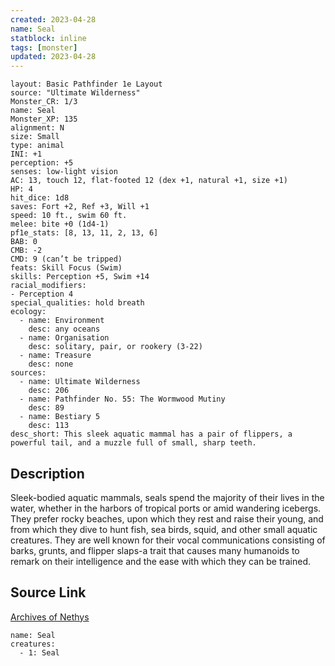 ```yaml
---
created: 2023-04-28
name: Seal
statblock: inline
tags: [monster]
updated: 2023-04-28
---
```

```statblock
layout: Basic Pathfinder 1e Layout
source: "Ultimate Wilderness"
Monster_CR: 1/3
name: Seal
Monster_XP: 135
alignment: N
size: Small
type: animal
INI: +1
perception: +5
senses: low-light vision
AC: 13, touch 12, flat-footed 12 (dex +1, natural +1, size +1)
HP: 4
hit_dice: 1d8
saves: Fort +2, Ref +3, Will +1
speed: 10 ft., swim 60 ft.
melee: bite +0 (1d4-1)
pf1e_stats: [8, 13, 11, 2, 13, 6]
BAB: 0
CMB: -2
CMD: 9 (can’t be tripped)
feats: Skill Focus (Swim)
skills: Perception +5, Swim +14
racial_modifiers:
- Perception 4
special_qualities: hold breath
ecology:
  - name: Environment
    desc: any oceans
  - name: Organisation
    desc: solitary, pair, or rookery (3-22)
  - name: Treasure
    desc: none
sources:
  - name: Ultimate Wilderness
    desc: 206
  - name: Pathfinder No. 55: The Wormwood Mutiny
    desc: 89
  - name: Bestiary 5
    desc: 113
desc_short: This sleek aquatic mammal has a pair of flippers, a powerful tail, and a muzzle full of small, sharp teeth.
```
## Description
Sleek-bodied aquatic mammals, seals spend the majority of their lives in the water, whether in the harbors of tropical ports or amid wandering icebergs. They prefer rocky beaches, upon which they rest and raise their young, and from which they dive to hunt fish, sea birds, squid, and other small aquatic creatures. They are well known for their vocal communications consisting of barks, grunts, and flipper slaps-a trait that causes many humanoids to remark on their intelligence and the ease with which they can be trained.
## Source Link
[Archives of Nethys](https://aonprd.com/MonsterDisplay.aspx?ItemName=Seal)
```encounter-table
name: Seal
creatures:
  - 1: Seal
```

